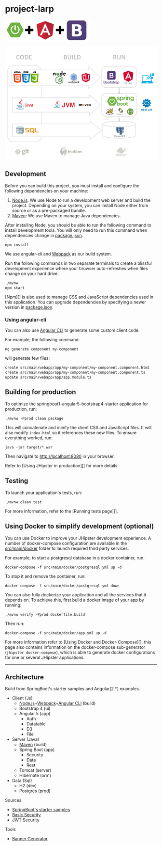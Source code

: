 project-larp
===

![alt text](docs/tech-stack.png)

![alt text](docs/tech-architecture.png)

## Development

Before you can build this project, you must install and configure the following dependencies on your machine:

1. [Node.js][]: We use Node to run a development web server and build the project.
   Depending on your system, you can install Node either from source or as a pre-packaged bundle.
2. [Maven][]: We use Maven to manage Java dependencies.

After installing Node, you should be able to run the following command to install development tools.
You will only need to run this command when dependencies change in [package.json](package.json).

    npm install

We use angular-cli and [Webpack][] as our build system.

Run the following commands in two separate terminals to create a blissful development experience where your browser
auto-refreshes when files change on your hard drive.

    ./mvnw
    npm start

[Npm][] is also used to manage CSS and JavaScript dependencies used in this application. You can upgrade dependencies by specifying a newer version in [package.json](package.json).

### Using angular-cli

You can also use [Angular CLI][] to generate some custom client code.

For example, the following command:

    ng generate component my-component

will generate few files:

    create src/main/webapp/app/my-component/my-component.component.html
    create src/main/webapp/app/my-component/my-component.component.ts
    update src/main/webapp/app/app.module.ts


## Building for production

To optimize the springboot1-angular5-bootstrap4-starter application for production, run:

    ./mvnw -Pprod clean package

This will concatenate and minify the client CSS and JavaScript files. It will also modify `index.html` so it references these new files.
To ensure everything worked, run:

    java -jar target/*.war

Then navigate to [http://localhost:8080](http://localhost:8080) in your browser.

Refer to [Using JHipster in production][] for more details.

## Testing

To launch your application's tests, run:

    ./mvnw clean test

For more information, refer to the [Running tests page][].

## Using Docker to simplify development (optional)

You can use Docker to improve your JHipster development experience. A number of docker-compose configuration are available in the [src/main/docker](src/main/docker) folder to launch required third party services.

For example, to start a postgresql database in a docker container, run:

    docker-compose -f src/main/docker/postgresql.yml up -d

To stop it and remove the container, run:

    docker-compose -f src/main/docker/postgresql.yml down

You can also fully dockerize your application and all the services that it depends on.
To achieve this, first build a docker image of your app by running:

    ./mvnw verify -Pprod dockerfile:build

Then run:

    docker-compose -f src/main/docker/app.yml up -d

For more information refer to [Using Docker and Docker-Compose][], this page also contains information on the docker-compose sub-generator (`jhipster docker-compose`), which is able to generate docker configurations for one or several JHipster applications.

---

## Architecture

Build from SpringBoot's starter samples and Angular(2.*) examples.
- Client (Js)
    - [Node.js]+[Webpack]+[Angular CLI] (build)
    - Bootstrap 4 (ui)
    - Angular 5 (app)
        - Auth
        - Datatable
        - D3
        - File
- Server (Java)
    - [Maven] (build)
    - Spring Boot (app)
        - Security
        - Data
        - Rest
    - Tomcat (server)
    - Hibernate (orm)
- Data (Sql)
    - H2 (dev)
    - Postgres (prod)

Sources
- [SpringBoot's starter samples](https://github.com/spring-projects/spring-boot/tree/master/spring-boot-samples)
- [Basic Security](https://github.com/spring-projects/spring-boot/tree/master/spring-boot-samples/spring-boot-sample-web-secure-jdbc)
- [JWT Security](https://github.com/bfwg/springboot-jwt-starter)

Tools
- [Banner Generator](https://devops.datenkollektiv.de/banner.txt/index.html)



[Node.js]: https://nodejs.org/
[Maven]: https://maven.apache.org/
[Webpack]: https://webpack.github.io/
[Angular CLI]: https://cli.angular.io/